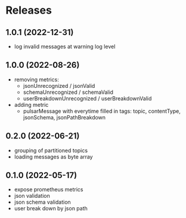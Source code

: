 # Releases

## 1.0.1 (2022-12-31)
* log invalid messages at warning log level

## 1.0.0 (2022-08-26)
* removing metrics:
  * jsonUnrecognized / jsonValid
  * schemaUnrecognized / schemaValid
  * userBreakdownUnrecognized / userBreakdownValid
* adding metric
  * pulsarMessage with everytime filled in tags: topic, contentType, jsonSchema, jsonPathBreakdown 

## 0.2.0 (2022-06-21)
* grouping of partitioned topics
* loading messages as byte array

## 0.1.0 (2022-05-17)
* expose prometheus metrics
* json validation
* json schema validation
* user break down by json path
